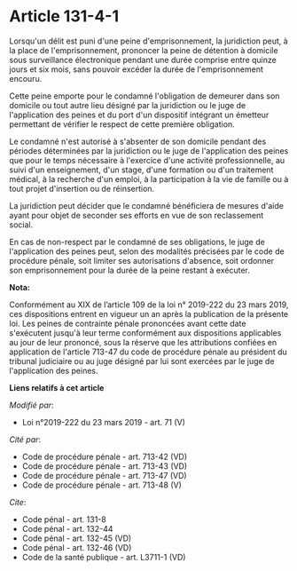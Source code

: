 # Article 131-4-1

Lorsqu'un délit est puni d'une peine d'emprisonnement, la juridiction peut, à la place de l'emprisonnement, prononcer la
peine de détention à domicile sous surveillance électronique pendant une durée comprise entre quinze jours et six mois, sans
pouvoir excéder la durée de l'emprisonnement encouru.

Cette peine emporte pour le condamné l'obligation de demeurer dans son domicile ou tout autre lieu désigné par la juridiction
ou le juge de l'application des peines et du port d'un dispositif intégrant un émetteur permettant de vérifier le respect de
cette première obligation.

Le condamné n'est autorisé à s'absenter de son domicile pendant des périodes déterminées par la juridiction ou le juge de
l'application des peines que pour le temps nécessaire à l'exercice d'une activité professionnelle, au suivi d'un
enseignement, d'un stage, d'une formation ou d'un traitement médical, à la recherche d'un emploi, à la participation à la vie
de famille ou à tout projet d'insertion ou de réinsertion.

La juridiction peut décider que le condamné bénéficiera de mesures d'aide ayant pour objet de seconder ses efforts en vue de
son reclassement social.

En cas de non-respect par le condamné de ses obligations, le juge de l'application des peines peut, selon des modalités
précisées par le code de procédure pénale, soit limiter ses autorisations d'absence, soit ordonner son emprisonnement pour la
durée de la peine restant à exécuter.

**Nota:**

Conformément au XIX de l’article 109 de la loi n° 2019-222 du 23 mars 2019, ces dispositions entrent en vigueur un an après
la publication de la présente loi. Les peines de contrainte pénale prononcées avant cette date s'exécutent jusqu'à leur terme
conformément aux dispositions applicables au jour de leur prononcé, sous la réserve que les attributions confiées en
application de l'article 713-47 du code de procédure pénale au président du tribunal judiciaire ou au juge désigné par lui
sont exercées par le juge de l'application des peines.

**Liens relatifs à cet article**

_Modifié par_:

  - Loi n°2019-222 du 23 mars 2019 - art. 71 (V)

_Cité par_:

  - Code de procédure pénale - art. 713-42 (VD)
  - Code de procédure pénale - art. 713-43 (VD)
  - Code de procédure pénale - art. 713-47 (VD)
  - Code de procédure pénale - art. 713-48 (V)

_Cite_:

  - Code pénal - art. 131-8
  - Code pénal - art. 132-44
  - Code pénal - art. 132-45 (VD)
  - Code pénal - art. 132-46 (VD)
  - Code de la santé publique - art. L3711-1 (VD)
